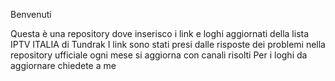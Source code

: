 Benvenuti



Questa è una repository dove inserisco i link e loghi aggiornati della lista IPTV ITALIA di Tundrak
I link sono stati presi dalle risposte dei problemi nella repository ufficiale
ogni mese si aggiorna con canali risolti
Per i loghi da aggiornare chiedete a me

